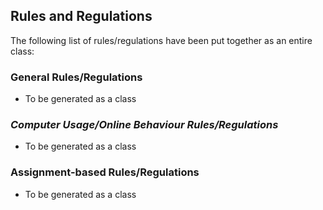 ## Rules and Regulations

The following list of rules/regulations have been put together as an entire class:

### General Rules/Regulations
* To be generated as a class

### _Computer Usage/Online Behaviour Rules/Regulations_
* To be generated as a class

### Assignment-based Rules/Regulations
* To be generated as a class